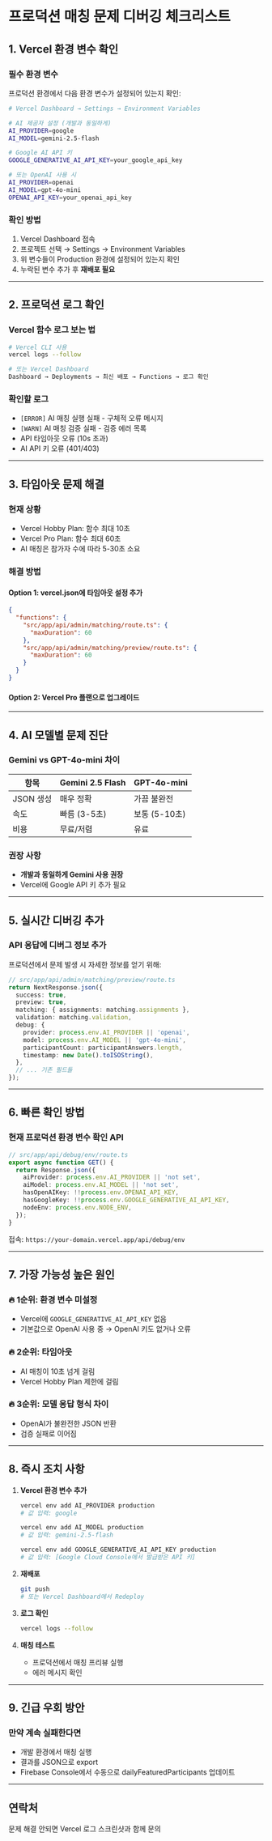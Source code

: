 # 프로덕션 매칭 문제 디버깅 체크리스트

## 1. Vercel 환경 변수 확인

### 필수 환경 변수
프로덕션 환경에서 다음 환경 변수가 설정되어 있는지 확인:

```bash
# Vercel Dashboard → Settings → Environment Variables

# AI 제공자 설정 (개발과 동일하게)
AI_PROVIDER=google
AI_MODEL=gemini-2.5-flash

# Google AI API 키
GOOGLE_GENERATIVE_AI_API_KEY=your_google_api_key

# 또는 OpenAI 사용 시
AI_PROVIDER=openai
AI_MODEL=gpt-4o-mini
OPENAI_API_KEY=your_openai_api_key
```

### 확인 방법
1. Vercel Dashboard 접속
2. 프로젝트 선택 → Settings → Environment Variables
3. 위 변수들이 Production 환경에 설정되어 있는지 확인
4. 누락된 변수 추가 후 **재배포 필요**

---

## 2. 프로덕션 로그 확인

### Vercel 함수 로그 보는 법
```bash
# Vercel CLI 사용
vercel logs --follow

# 또는 Vercel Dashboard
Dashboard → Deployments → 최신 배포 → Functions → 로그 확인
```

### 확인할 로그
- `[ERROR]` AI 매칭 실행 실패 - 구체적 오류 메시지
- `[WARN]` AI 매칭 검증 실패 - 검증 에러 목록
- API 타임아웃 오류 (10s 초과)
- AI API 키 오류 (401/403)

---

## 3. 타임아웃 문제 해결

### 현재 상황
- Vercel Hobby Plan: 함수 최대 10초
- Vercel Pro Plan: 함수 최대 60초
- AI 매칭은 참가자 수에 따라 5-30초 소요

### 해결 방법

#### Option 1: vercel.json에 타임아웃 설정 추가
```json
{
  "functions": {
    "src/app/api/admin/matching/route.ts": {
      "maxDuration": 60
    },
    "src/app/api/admin/matching/preview/route.ts": {
      "maxDuration": 60
    }
  }
}
```

#### Option 2: Vercel Pro 플랜으로 업그레이드

---

## 4. AI 모델별 문제 진단

### Gemini vs GPT-4o-mini 차이

| 항목 | Gemini 2.5 Flash | GPT-4o-mini |
|------|------------------|-------------|
| JSON 생성 | 매우 정확 | 가끔 불완전 |
| 속도 | 빠름 (3-5초) | 보통 (5-10초) |
| 비용 | 무료/저렴 | 유료 |

### 권장 사항
- **개발과 동일하게 Gemini 사용 권장**
- Vercel에 Google API 키 추가 필요

---

## 5. 실시간 디버깅 추가

### API 응답에 디버그 정보 추가
프로덕션에서 문제 발생 시 자세한 정보를 얻기 위해:

```typescript
// src/app/api/admin/matching/preview/route.ts
return NextResponse.json({
  success: true,
  preview: true,
  matching: { assignments: matching.assignments },
  validation: matching.validation,
  debug: {
    provider: process.env.AI_PROVIDER || 'openai',
    model: process.env.AI_MODEL || 'gpt-4o-mini',
    participantCount: participantAnswers.length,
    timestamp: new Date().toISOString(),
  },
  // ... 기존 필드들
});
```

---

## 6. 빠른 확인 방법

### 현재 프로덕션 환경 변수 확인 API
```typescript
// src/app/api/debug/env/route.ts
export async function GET() {
  return Response.json({
    aiProvider: process.env.AI_PROVIDER || 'not set',
    aiModel: process.env.AI_MODEL || 'not set',
    hasOpenAIKey: !!process.env.OPENAI_API_KEY,
    hasGoogleKey: !!process.env.GOOGLE_GENERATIVE_AI_API_KEY,
    nodeEnv: process.env.NODE_ENV,
  });
}
```

접속: `https://your-domain.vercel.app/api/debug/env`

---

## 7. 가장 가능성 높은 원인

### 🔥 1순위: 환경 변수 미설정
- Vercel에 `GOOGLE_GENERATIVE_AI_API_KEY` 없음
- 기본값으로 OpenAI 사용 중 → OpenAI 키도 없거나 오류

### 🔥 2순위: 타임아웃
- AI 매칭이 10초 넘게 걸림
- Vercel Hobby Plan 제한에 걸림

### 🔥 3순위: 모델 응답 형식 차이
- OpenAI가 불완전한 JSON 반환
- 검증 실패로 이어짐

---

## 8. 즉시 조치 사항

1. **Vercel 환경 변수 추가**
   ```bash
   vercel env add AI_PROVIDER production
   # 값 입력: google

   vercel env add AI_MODEL production
   # 값 입력: gemini-2.5-flash

   vercel env add GOOGLE_GENERATIVE_AI_API_KEY production
   # 값 입력: [Google Cloud Console에서 발급받은 API 키]
   ```

2. **재배포**
   ```bash
   git push
   # 또는 Vercel Dashboard에서 Redeploy
   ```

3. **로그 확인**
   ```bash
   vercel logs --follow
   ```

4. **매칭 테스트**
   - 프로덕션에서 매칭 프리뷰 실행
   - 에러 메시지 확인

---

## 9. 긴급 우회 방안

### 만약 계속 실패한다면
- 개발 환경에서 매칭 실행
- 결과를 JSON으로 export
- Firebase Console에서 수동으로 dailyFeaturedParticipants 업데이트

---

## 연락처
문제 해결 안되면 Vercel 로그 스크린샷과 함께 문의
